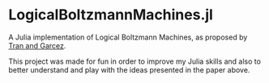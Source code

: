 # LogicalBoltzmannMachines.jl

A Julia implementation of Logical Boltzmann Machines, as proposed by [Tran and Garcez](https://doi.org/10.48550/arXiv.2112.05841).

This project was made for fun in order to improve my Julia skills and also to better understand and play with the ideas presented in the paper above.

